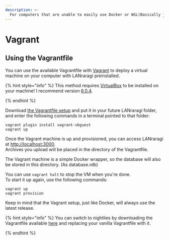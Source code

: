 ```yaml
---
description: >-
  For computers that are unable to easily use Docker or WSL(Basically just Windows 7 and 8), Vagrant allows you to quickly get started nonetheless.
---
```


# Vagrant

## Using the Vagrantfile

You can use the available Vagrantfile with [Vagrant](https://www.vagrantup.com/downloads.html) to deploy a virtual machine on your computer with LANraragi preinstalled.  

{% hint style="info" %}
This method requires [VirtualBox](https://www.virtualbox.org/) to be installed on your machine! I recommend version [6.0.4](https://download.virtualbox.org/virtualbox/6.0.4/). 

{% endhint %}

Download [the Vagrantfile setup](https://github.com/Difegue/LANraragi/raw/master/tools/VagrantSetup) and put it in your future LANraragi folder, and enter the following commands in a terminal pointed to that folder:

```text
vagrant plugin install vagrant-vbguest
vagrant up
```

Once the Vagrant machine is up and provisioned, you can access LANraragi at [http://localhost:3000](http://localhost:3000).  
Archives you upload will be placed in the directory of the Vagrantfile.

The Vagrant machine is a simple Docker wrapper, so the database will also be stored in this directory. \(As database.rdb\)

You can use `vagrant halt` to stop the VM when you're done.  
To start it up again, use the following commands:
```text
vagrant up
vagrant provision
```

Keep in mind that the Vagrant setup, just like Docker, will always use the latest release.

{% hint style="info" %}
You can switch to nightlies by downloading the Vagrantfile available [here](https://github.com/Difegue/LANraragi/raw/master/tools/VagrantSetup_nightly) and replacing your vanilla Vagrantfile with it. 

{% endhint %}


